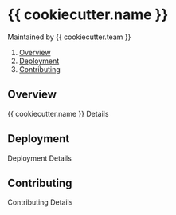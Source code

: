 # {{ cookiecutter.name }}
Maintained by {{ cookiecutter.team }}

1. [Overview](#overview)
1. [Deployment](#deployment)
1. [Contributing](#contributing)

## Overview
{{ cookiecutter.name }} Details

## Deployment 
Deployment Details

## Contributing
Contributing Details
